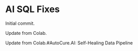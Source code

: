 # AI SQL Fixes

Initial commit.

Update from Colab.

Update from Colab.#AutoCure.AI: Self-Healing Data Pipeline